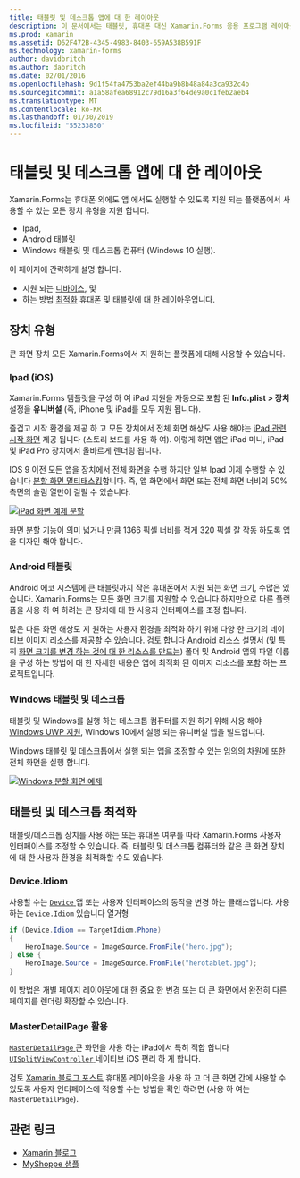 ```yaml
---
title: 태블릿 및 데스크톱 앱에 대 한 레이아웃
description: 이 문서에서는 태블릿, 휴대폰 대신 Xamarin.Forms 응용 프로그램 레이아웃을 최적화 하는 방법을 설명 합니다.
ms.prod: xamarin
ms.assetid: D62F472B-4345-4983-8403-659A538B591F
ms.technology: xamarin-forms
author: davidbritch
ms.author: dabritch
ms.date: 02/01/2016
ms.openlocfilehash: 9d1f54fa4753ba2ef44ba9b8b48a84a3ca932c4b
ms.sourcegitcommit: a1a58afea68912c79d16a3f64de9a0c1feb2aeb4
ms.translationtype: MT
ms.contentlocale: ko-KR
ms.lasthandoff: 01/30/2019
ms.locfileid: "55233850"
---
```

# <a name="layout-for-tablet-and-desktop-apps"></a>태블릿 및 데스크톱 앱에 대 한 레이아웃

Xamarin.Forms는 휴대폰 외에도 앱 에서도 실행할 수 있도록 지원 되는 플랫폼에서 사용할 수 있는 모든 장치 유형을 지원 합니다.

* Ipad,
* Android 태블릿
* Windows 태블릿 및 데스크톱 컴퓨터 (Windows 10 실행).

이 페이지에 간략하게 설명 합니다.

* 지원 되는 [디바이스](#Device_Types), 및
* 하는 방법 [최적화](#optimize) 휴대폰 및 태블릿에 대 한 레이아웃입니다.

<a name="Device_Types" />

## <a name="device-types"></a>장치 유형

큰 화면 장치 모든 Xamarin.Forms에서 지 원하는 플랫폼에 대해 사용할 수 있습니다.

### <a name="ipads-ios"></a>Ipad (iOS)

Xamarin.Forms 템플릿을 구성 하 여 iPad 지원을 자동으로 포함 된 **Info.plist > 장치** 설정을 **유니버설** (즉, iPhone 및 iPad를 모두 지원 됩니다).

즐겁고 시작 환경을 제공 하 고 모든 장치에서 전체 화면 해상도 사용 해야는 [iPad 관련 시작 화면](~/ios/app-fundamentals/images-icons/launch-screens.md) 제공 됩니다 (스토리 보드를 사용 하 여). 이렇게 하면 앱은 iPad 미니, iPad 및 iPad Pro 장치에서 올바르게 렌더링 됩니다.

IOS 9 이전 모든 앱을 장치에서 전체 화면을 수행 하지만 일부 Ipad 이제 수행할 수 있습니다 [분할 화면 멀티태스킹](~/ios/platform/multitasking.md)합니다.
즉, 앱 화면에서 화면 또는 전체 화면 너비의 50% 측면의 슬림 열만이 걸릴 수 있습니다.

[![](tablet-images/ipad-sml.png "iPad 화면 예제 분할")](tablet-images/ipad.png#lightbox "iPad 화면 예제 분할")

화면 분할 기능이 의미 넓거나 만큼 1366 픽셀 너비를 적게 320 픽셀 잘 작동 하도록 앱을 디자인 해야 합니다.

### <a name="android-tablets"></a>Android 태블릿

Android 에코 시스템에 큰 태블릿까지 작은 휴대폰에서 지원 되는 화면 크기, 수많은 있습니다. Xamarin.Forms는 모든 화면 크기를 지원할 수 있습니다 하지만으로 다른 플랫폼을 사용 하 여 하려는 큰 장치에 대 한 사용자 인터페이스를 조정 합니다.

많은 다른 화면 해상도 지 원하는 사용자 환경을 최적화 하기 위해 다양 한 크기의 네이티브 이미지 리소스를 제공할 수 있습니다.
검토 합니다 [Android 리소스](~/android/app-fundamentals/resources-in-android/index.md) 설명서 (및 특히 [화면 크기를 변경 하는 것에 대 한 리소스를 만드는](~/android/app-fundamentals/resources-in-android/resources-for-varying-screens.md)) 폴더 및 Android 앱의 파일 이름을 구성 하는 방법에 대 한 자세한 내용은 앱에 최적화 된 이미지 리소스를 포함 하는 프로젝트입니다.

### <a name="windows-tablets-and-desktops"></a>Windows 태블릿 및 데스크톱

태블릿 및 Windows를 실행 하는 데스크톱 컴퓨터를 지원 하기 위해 사용 해야 [Windows UWP 지원](~/xamarin-forms/platform/windows/installation/index.md), Windows 10에서 실행 되는 유니버설 앱을 빌드입니다.

Windows 태블릿 및 데스크톱에서 실행 되는 앱을 조정할 수 있는 임의의 차원에 또한 전체 화면을 실행 합니다.

[![](tablet-images/splitscreen-sml.png "Windows 분할 화면 예제")](tablet-images/splitscreen.png#lightbox "Windows 분할 화면 예제")


<a name="optimize" />

## <a name="optimizing-for-tablet-and-desktop"></a>태블릿 및 데스크톱 최적화

태블릿/데스크톱 장치를 사용 하는 또는 휴대폰 여부를 따라 Xamarin.Forms 사용자 인터페이스를 조정할 수 있습니다. 즉, 태블릿 및 데스크톱 컴퓨터와 같은 큰 화면 장치에 대 한 사용자 환경을 최적화할 수도 있습니다.


### <a name="deviceidiom"></a>Device.Idiom

사용할 수는 [ `Device` ](~/xamarin-forms/platform/device.md) 앱 또는 사용자 인터페이스의 동작을 변경 하는 클래스입니다. 사용 하는 `Device.Idiom` 있습니다 열거형

```csharp
if (Device.Idiom == TargetIdiom.Phone)
{
    HeroImage.Source = ImageSource.FromFile("hero.jpg");
} else {
    HeroImage.Source = ImageSource.FromFile("herotablet.jpg");
}
```

이 방법은 개별 페이지 레이아웃에 대 한 중요 한 변경 또는 더 큰 화면에서 완전히 다른 페이지를 렌더링 확장할 수 있습니다.

### <a name="leveraging-masterdetailpage"></a>MasterDetailPage 활용

[ `MasterDetailPage` ](xref:Xamarin.Forms.MasterDetailPage) 큰 화면을 사용 하는 iPad에서 특히 적합 합니다 [ `UISplitViewController` ](xref:UIKit.UISplitViewController) 네이티브 iOS 편리 하 게 합니다.

검토 [Xamarin 블로그 포스트](https://blog.xamarin.com/bringing-xamarin-forms-apps-to-tablets/) 휴대폰 레이아웃을 사용 하 고 더 큰 화면 간에 사용할 수 있도록 사용자 인터페이스에 적용할 수는 방법을 확인 하려면 (사용 하 여는 `MasterDetailPage`).



## <a name="related-links"></a>관련 링크

- [Xamarin 블로그](https://blog.xamarin.com/bringing-xamarin-forms-apps-to-tablets/)
- [MyShoppe 샘플](https://github.com/jamesmontemagno/myshoppe)
